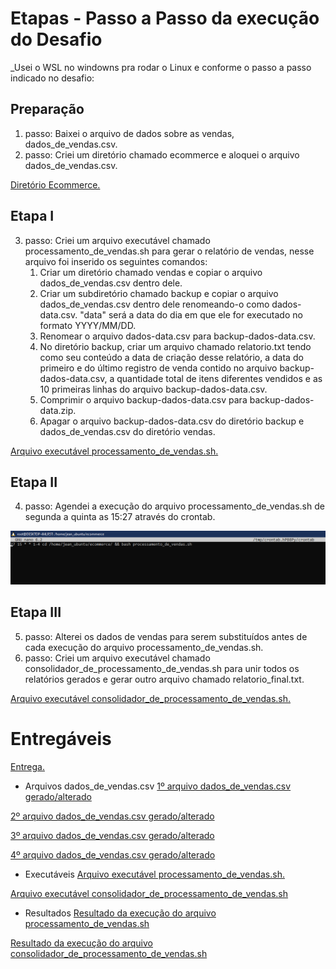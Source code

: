 # Etapas - Passo a Passo da execução do Desafio

_Usei o WSL no windowns pra rodar o Linux e conforme o passo a passo indicado no desafio:


## Preparação
1. passo: Baixei o arquivo de dados sobre as vendas, dados_de_vendas.csv.
2. passo: Criei um diretório chamado ecommerce e aloquei o arquivo dados_de_vendas.csv.

[Diretório Ecommerce.](../Desafio/etapas/ecommerce/)


## Etapa I
3. passo: Criei um arquivo executável chamado processamento_de_vendas.sh para gerar o relatório de vendas, nesse arquivo foi inserido os seguintes comandos:
   1. Criar um diretório chamado vendas e copiar o arquivo dados_de_vendas.csv dentro dele.
   2. Criar um subdiretório chamado backup e copiar o arquivo dados_de_vendas.csv dentro dele renomeando-o como dados-data.csv. "data" será a data do dia em que ele for executado no formato YYYY/MM/DD.
   3. Renomear o arquivo dados-data.csv para backup-dados-data.csv.
   4. No diretório backup, criar um arquivo chamado relatorio.txt tendo como seu conteúdo a data de criação desse relatório, a data do primeiro e do último registro de venda contido no arquivo backup-dados-data.csv, a quantidade total de itens diferentes vendidos e as 10 primeiras linhas do arquivo backup-dados-data.csv.
   5. Comprimir o arquivo backup-dados-data.csv para backup-dados-data.zip.
   6. Apagar o arquivo backup-dados-data.csv do diretório backup e dados_de_vendas.csv do diretório vendas.

[Arquivo executável processamento_de_vendas.sh.](../Desafio/etapas/ecommerce/processamento_de_vendas.sh)


## Etapa II
4. passo: Agendei a execução do arquivo processamento_de_vendas.sh de segunda a quinta as 15:27 através do crontab.

![Comando no crontab](../evidencias/crontab.png)


## Etapa III
5. passo: Alterei os dados de vendas para serem substituídos antes de cada execução do arquivo processamento_de_vendas.sh.
6. passo: Criei um arquivo executável chamado consolidador_de_processamento_de_vendas.sh para unir todos os relatórios gerados e gerar outro arquivo chamado relatorio_final.txt.

[Arquivo executável consolidador_de_processamento_de_vendas.sh.](../Desafio/etapas/ecommerce/consolidador_de_processamento_de_vendas.sh)


# Entregáveis


[Entrega.](../Desafio/etapas/entrega.txt)

- Arquivos dados_de_vendas.csv
[1º arquivo dados_de_vendas.csv gerado/alterado](../Desafio/etapas/ecommerce/outros%20dados_de_vendas/original/dados_de_vendas.csv)

[2º arquivo dados_de_vendas.csv gerado/alterado](../Desafio/etapas/ecommerce/outros%20dados_de_vendas/2/dados_de_vendas.csv)

[3º arquivo dados_de_vendas.csv gerado/alterado](../Desafio/etapas/ecommerce/outros%20dados_de_vendas/3/dados_de_vendas.csv)

[4º arquivo dados_de_vendas.csv gerado/alterado](../Desafio/etapas/ecommerce/outros%20dados_de_vendas/4/dados_de_vendas.csv)

- Executáveis
[Arquivo executável processamento_de_vendas.sh.](../Desafio/etapas/ecommerce/processamento_de_vendas.sh)

[Arquivo executável consolidador_de_processamento_de_vendas.sh](../Desafio/etapas/ecommerce/consolidador_de_processamento_de_vendas.sh)

- Resultados
[Resultado da execução do arquivo processamento_de_vendas.sh](../Desafio/etapas/ecommerce/vendas/backup/)

[Resultado da execução do arquivo consolidador_de_processamento_de_vendas.sh](../Desafio/etapas/ecommerce/relatorio_final.txt)


